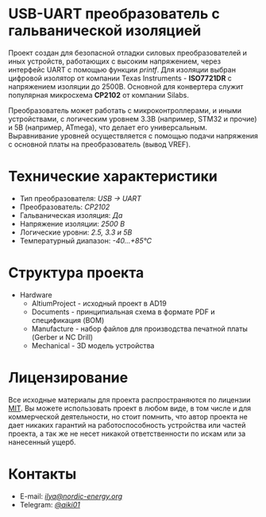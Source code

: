 # USB-UART преобразователь с гальванической изоляцией

Проект создан для безопасной отладки силовых преобразователей и иных устройств, работающих с высоким напряжением, через интерфейс UART с помощью функции *printf*. Для изоляции выбран цифровой изолятор от компании Texas Instruments - **ISO7721DR** с напряжением изоляции до 2500В. Основной для конвертера служит популярная микросхема **CP2102** от компании Silabs. 

Преобразователь может работать с микроконтроллерами, и иными устройствами, с логическим уровнем 3.3В (например, STM32 и прочие) и 5В (например, ATmega), что делает его универсальным. Выравнивание уровней осуществляется с помощью подачи напряжения с основной платы на преобразователь (вывод VREF).

# Технические характеристики

* Тип преобразователя: *USB -> UART*
* Преобразователь: *CP2102*
* Гальваническая изоляция: *Да*
* Напряжение изоляции: *2500 В*
* Логические уровни: *2.5, 3.3 и 5В*
* Температурный диапазон: *-40...+85°С*

# Структура проекта

* Hardware
    * AltiumProject - исходный проект в AD19
    * Documents - принципиальная схема в формате PDF и спецификация (BOM)
    * Manufacture - набор файлов для производства печатной платы (Gerber и NC Drill)
    * Mechanical - 3D модель устройства

# Лицензирование

Все исходные материалы для проекта распространяются по лицензии [MIT](./LICENSE "Описание лицензии"). Вы можете использовать проект в любом виде, в том числе и для коммерческой деятельности, но стоит помнить, что автор проекта не дает никаких гарантий на работоспособность устройства или частей проекта, а так же не несет никакой ответственности по искам или за нанесенный ущерб.

# Контакты

* E-mail: *ilya@nordic-energy.org*
* Telegram: [*@aiki01*](https://t.me/aiki01 "Чат в телеграмме")
